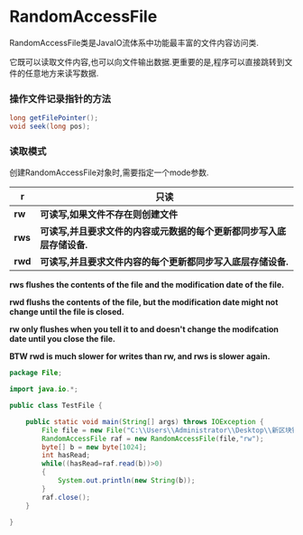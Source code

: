# RandomAccessFile

RandomAccessFile类是JavaIO流体系中功能最丰富的文件内容访问类.

它既可以读取文件内容,也可以向文件输出数据.更重要的是,程序可以直接跳转到文件的任意地方来读写数据.

### 操作文件记录指针的方法

```java
long getFilePointer();
void seek(long pos);
```

### 读取模式

创建RandomAccessFile对象时,需要指定一个mode参数.



| **r**   | **只读**                                                     |
| ------- | ------------------------------------------------------------ |
| **rw**  | **可读写,如果文件不存在则创建文件**                          |
| **rws** | **可读写,并且要求文件的内容或元数据的每个更新都同步写入底层存储设备.** |
| **rwd** | **可读写,并且要求文件内容的每个更新都同步写入底层存储设备.** |

**rws flushes the contents of the file and the modification date of the file.**

**rwd flushs the contents of the file, but the modification date might not change until the file is closed.**

**rw only flushes when you tell it to and doesn't change the modifcation date until you close the file.**

**BTW rwd is much slower for writes than rw, and rws is slower again.**

```java
package File;

import java.io.*;

public class TestFile {

	public static void main(String[] args) throws IOException {
		File file = new File("C:\\Users\\Administrator\\Desktop\\新区块链.txt");
		RandomAccessFile raf = new RandomAccessFile(file,"rw");
		byte[] b = new byte[1024];
		int hasRead;
		while((hasRead=raf.read(b))>0)
		{
			System.out.println(new String(b));
		}
		raf.close();
	}

}
```

